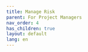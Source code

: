 ```yaml
---
title: Manage Risk
parent: For Project Managers
nav_order: 4
has_children: true
layout: default
lang: en
---
```

